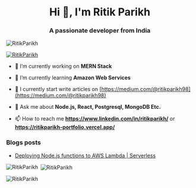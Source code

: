 <!--
**RitikParikh/RitikParikh** is a ✨ _special_ ✨ repository because its `README.md` (this file) appears on your GitHub profile.

Here are some ideas to get you started:

- 🔭 I’m currently working on ...
- 🌱 I’m currently learning ...
- 👯 I’m looking to collaborate on ...
- 🤔 I’m looking for help with ...
- 💬 Ask me about ...
- 📫 How to reach me: ...
- 😄 Pronouns: ...
- ⚡ Fun fact: ...
-->
<h1 align="center">Hi 👋, I'm Ritik Parikh</h1>
<h3 align="center">A passionate developer from India</h3>

<p align="left"> <img src="https://komarev.com/ghpvc/?username=RitikParikh&label=Profile%20views&color=0e75b6&style=flat" alt="RitikParikh" /> </p>

<p align="left"> <a href="https://github.com/ryo-ma/github-profile-trophy"><img src="https://github-profile-trophy.vercel.app/?username=ritikparikh" alt="RitikParikh" /></a> </p>

- 🔭 I’m currently working on **MERN Stack**

- 🌱 I’m currently learning **Amazon Web Services**

- 📝 I currently start write articles on [https://medium.com/@ritikparikh98](https://medium.com/@ritikparikh98)

- 💬 Ask me about **Node.js, React, Postgresql, MongoDB Etc.**

- 📫 How to reach me **https://www.linkedin.com/in/ritikparikh/** or **https://ritikparikh-portfolio.vercel.app/**

### Blogs posts
<!-- BLOG-POST-LIST:START -->
- [Deploying Node.js functions to AWS Lambda | Serverless](https://medium.com/@ritikparikh98/deploying-node-js-functions-to-aws-lambda-serverless-d0143e0d15c8)
<!-- BLOG-POST-LIST:END -->
<p><img align="left" src="https://github-readme-stats.vercel.app/api/top-langs?username=RitikParikh&show_icons=true&locale=en&layout=compact" alt="RitikParikh" /></p>

<p>&nbsp;<img align="center" src="https://github-readme-stats.vercel.app/api?username=RitikParikh&show_icons=true&locale=en" alt="RitikParikh" /></p>

<p><img align="center" src="https://github-readme-streak-stats.herokuapp.com/?user=RitikParikh&" alt="RitikParikh" /></p>
